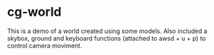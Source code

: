# cg-world
This is a demo of a world created using some models.
Also included a skybox, ground and keyboard functions (attached to awsd + u + p) to control camera moviment.
